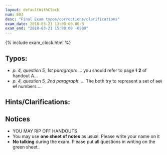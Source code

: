```yaml
---
layout: defaultWithClock
num: E03
desc: "Final Exam typos/corrections/clarifications"
exam_date: 2018-03-21 13:00:00.00-8
exam_end: "2018-03-21 15:00:00 -0800"
---
```


{% include exam_clock.html %}

<div style="display:none; clear:both;">
http://ucsb-cs56-w18.github.io/exam/e03/typos/
</div>

## Typos:

* *p. 4, question 5, 1st paragraph*: ... you should refer to page <s>1</s> <b>2</b> of handout A...
* *p. 4, question 5, 2nd paragraph*: ... The both try to represent a set of <s>set of</s> numbers ...

## Hints/Clarifications:

## Notices

* YOU MAY RIP OFF HANDOUTS
* You may use **one sheet of notes** as usual.  Please write your name on it
* **No talking** during the exam.  Please put all questions in writing on the green sheet.

